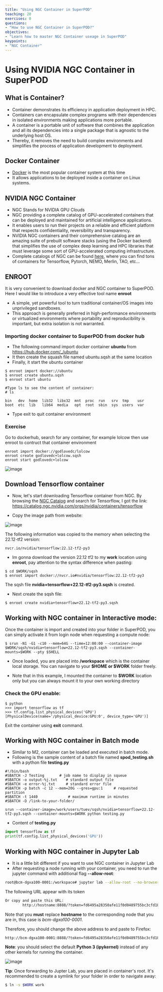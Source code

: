 ```yaml
---
title: "Using NGC Container in SuperPOD"
teaching: 20
exercises: 0
questions:
- "How to use NGC Container in SuperPOD?"
objectives:
- "Learn how to master NGC Container useage in SuperPOD"
keypoints:
- "NGC Container"
---
```


# Using NVIDIA NGC Container in SuperPOD

## What is Container?

- Container demonstrates its efficiency in application deployment in HPC.
- Containers can encapsulate complex programs with their dependencies in isolated environments making applications more portable.
- A container is a portable unit of software that combines the application and all its dependencies into a single package that is agnostic to the underlying host OS.
- Thereby, it removes the need to build complex environments and simplifies the process of application development to deployment.

## Docker Container

- [Docker](docker.com) is the most popular container system at this time
- It allows applications to be deployed inside a container on Linux systems. 

## NVIDIA NGC Container

- NGC Stands for NVIDIA GPU Clouds
- NGC providing a complete catalog of GPU-accelerated containers that can be deployed and maintained for artificial intelligence applications.
- It enables users to run their projects on a reliable and efficient platform that respects confidentiality, reversibility and transparency.
- NVIDIA NGC containers and their comprehensive catalog are an amazing suite of prebuilt software stacks (using the Docker backend) that simplifies the use of complex deep learning and HPC libraries that must leverage some sort of GPU-accelerated computing infrastructure.
- Complete catalogs of NGC can be found [here](https://catalog.ngc.nvidia.com/containers), where you can find tons of containers for Tensorflow, Pytorch, NEMO, Merlin, TAO, etc...

## ENROOT
It is very convenient to download docker and NGC container to SuperPOD. Here I would like to introduce a very effective tool name **enroot**

- A simple, yet powerful tool to turn traditional container/OS images into unprivileged sandboxes.
- This approach is generally preferred in high-performance environments or virtualized environments where portability and reproducibility is important, but extra isolation is not warranted.

### Importing docker container to SuperPOD from docker hub

- The following command import docker container **ubuntu** from https://hub.docker.com/_/ubuntu
- It then create the squash file named ubuntu.sqsh at the same location
- Finally, it start the ubuntu container

```
$ enroot import docker://ubuntu
$ enroot create ubuntu.sqsh
$ enroot start ubuntu

#Type ls to see the content of container:
# ls

bin   dev  home  lib32  libx32  mnt  proc  run   srv  tmp    usr
boot  etc  lib   lib64  media   opt  root  sbin  sys  users  var
```

- Type exit to quit container environment

### Exercise

Go to dockerhub, search for any container, for example lolcow then use enroot to contruct that container environment

```
enroot import docker://godlovedc/lolcow
enroot create godlovedc+lolcow.sqsh
enroot start godlovedc+lolcow
```

![image](https://user-images.githubusercontent.com/43855029/180532404-60f32edc-489a-4ed1-bfa8-ae4f6fbaa566.png)

## Download Tensorflow container

- Now, let's start downloading Tensorflow container from NGC. By browsing the [NGC Catalog](https://catalog.ngc.nvidia.com/containers) and search for Tensorflow, I got the link:
https://catalog.ngc.nvidia.com/orgs/nvidia/containers/tensorflow

- Copy the image path from website:

![image](https://user-images.githubusercontent.com/43855029/210624494-f3304104-32d6-4c02-bc2c-388b3f30caa7.png)

The following information was copied to the memory when selecting the 22.12-tf2 version:

```
nvcr.io/nvidia/tensorflow:22.12-tf2-py3
```

- Im gonna download the version 22.12 tf2 to my **work** location using **enroot**, pay attention to the syntax difference when pasting:

```
$ cd $WORK/sqsh
$ enroot import docker://nvcr.io#nvidia/tensorflow:22.12-tf2-py3
```

The sqsh file **nvidia+tensorflow+22.12-tf2-py3.sqsh** is created.

- Next create the sqsh file:

```
$ enroot create nvidia+tensorflow+22.12-tf2-py3.sqsh
```

## Working with NGC container in Interactive mode:

Once the container is import and created into your folder in SuperPOD, you can simply activate it from login node when requesting a compute node:

```
$ srun -N1 -G1 -c10 --mem=64G --time=12:00:00 --container-image $WORK/sqsh/nvidia+tensorflow+22.12-tf2-py3.sqsh --container-mounts=$WORK --pty $SHELL

```

- Once loaded, you are placed into **/workspace** which is the container local storage. You can navigate to your **$HOME or $WORK** folder freely.

- Note that in this example, I mounted the container to **$WORK** location only but you can always mount it to your own working directory

### Check the GPU enable:

```
$ python
>>> import tensorflow as tf
>>> tf.config.list_physical_devices('GPU')
[PhysicalDevice(name='/physical_device:GPU:0', device_type='GPU')]
```

Exit the container using **exit** command.

## Working with NGC container in Batch mode

- Similar to M2, container can be loaded and executed in batch mode.
- Following is the sample content of a batch file named **spod_testing.sh** with a python file **testing.py**
  
```
#!/bin/bash
#SBATCH -J Testing       # job name to display in squeue
#SBATCH -o output-%j.txt    # standard output file
#SBATCH -e error-%j.txt     # standard error file
#SBATCH -p batch -c 12 --mem=20G --gres=gpu:1     # requested partition
#SBATCH -t 1440              # maximum runtime in minutes
#SBATCH -D /link-to-your-folder/

srun --container-image=/work/users/tuev/sqsh/nvidia+tensorflow+22.12-tf2-py3.sqsh --container-mounts=$WORK python testing.py
```

- Content of **testing.py**

```python
import tensorflow as tf
print(tf.config.list_physical_devices('GPU'))
```


## Working with NGC container in Jupyter Lab

- It is a little bit different if you want to use NGC container in Jupyter Lab
- After requesting a node running with your container, you need to run the jupyter command with additional flag **--allow-root**:

```bash
root@bcm-dgxa100-0001:/workspace# jupyter lab --allow-root --no-browser --ip=0.0.0.0
```

The following URL appear with its token

```bash
Or copy and paste this URL:
        http://hostname:8888/?token=fd6495a28350afe11f0d0489755bc3cfd18f8893718555d2
```

Note that you **must** replace **hostname** to the corresponding node that you are in, this case is *bcm-dgxa100-0001*.

Therefore, you should change the above address to and paste to Firefox:

```bash
http://bcm-dgxa100-0001:8888/?token=fd6495a28350afe11f0d0489755bc3cfd18f8893718555d2
```

**Note**: you should select the default **Python 3 (ipykernel)** instead of any other kernels for running the container.

![image](https://user-images.githubusercontent.com/43855029/211891739-ecb6e633-6fbd-45f2-ba0c-7e917a716da1.png)

**Tip**: Once forwarding to Jupter Lab, you are placed in container's root. It's recommended to create a symlink for your folder in order to navigate away:

```bash
$ ln -s $WORK work
```
